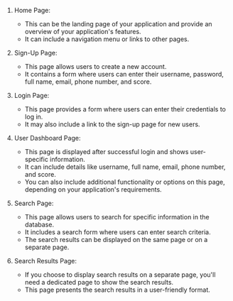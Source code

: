 1. Home Page:
   - This can be the landing page of your application and provide an overview of your application's features.
   - It can include a navigation menu or links to other pages.

2. Sign-Up Page:
   - This page allows users to create a new account.
   - It contains a form where users can enter their username, password, full name, email, phone number, and score.

3. Login Page:
   - This page provides a form where users can enter their credentials to log in.
   - It may also include a link to the sign-up page for new users.

4. User Dashboard Page:
   - This page is displayed after successful login and shows user-specific information.
   - It can include details like username, full name, email, phone number, and score.
   - You can also include additional functionality or options on this page, depending on your application's requirements.

5. Search Page:
   - This page allows users to search for specific information in the database.
   - It includes a search form where users can enter search criteria.
   - The search results can be displayed on the same page or on a separate page.

6. Search Results Page:
   - If you choose to display search results on a separate page, you'll need a dedicated page to show the search results.
   - This page presents the search results in a user-friendly format.
